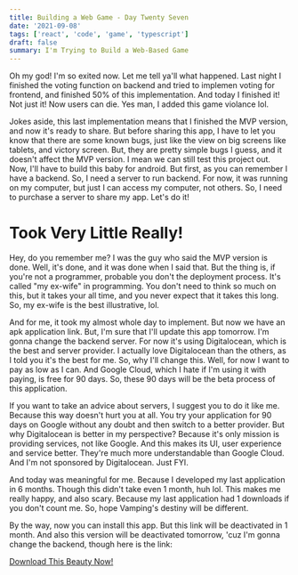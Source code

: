 ```yaml
---
title: Building a Web Game - Day Twenty Seven
date: '2021-09-08'
tags: ['react', 'code', 'game', 'typescript']
draft: false
summary: I'm Trying to Build a Web-Based Game
---
```


Oh my god! I'm so exited now. Let me tell ya'll what happened. Last night I finished the voting function on backend and tried to implemen voting for frontend, and finished 50% of this implementation. And today I finished it! Not just it! Now users can die. Yes man, I added this game violance lol.

Jokes aside, this last implementation means that I finished the MVP version, and now it's ready to share. But before sharing this app, I have to let you know that there are some known bugs, just like the view on big screens like tablets, and victory screen. But, they are pretty simple bugs I guess, and it doesn't affect the MVP version. I mean we can still test this project out. Now, I'll have to build this baby for android. But first, as you can remember I have a backend. So, I need a server to run backend. For now, it was running on my computer, but just I can access my computer, not others. So, I need to purchase a server to share my app. Let's do it!

# Took Very Little Really!

Hey, do you remember me? I was the guy who said the MVP version is done. Well, it's done, and it was done when I said that. But the thing is, if you're not a programmer, probable you don't the deployment process. It's called "my ex-wife" in programming. You don't need to think so much on this, but it takes your all time, and you never expect that it takes this long. So, my ex-wife is the best illustrative, lol.

And for me, it took my almost whole day to implement. But now we have an apk application link. But, I'm sure that I'll update this app tomorrow. I'm gonna change the backend server. For now it's using Digitalocean, which is the best and server provider. I actually love Digitalocean than the others, as I told you it's the best for me. So, why I'll change this. Well, for now I want to pay as low as I can. And Google Cloud, which I hate if I'm using it with paying, is free for 90 days. So, these 90 days will be the beta process of this application.

If you want to take an advice about servers, I suggest you to do it like me. Because this way doesn't hurt you at all. You try your application for 90 days on Google without any doubt and then switch to a better provider. But why Digitalocean is better in my perspective? Because it's only mission is providing services, not like Google. And this makes its UI, user experience and service better. They're much more understandable than Google Cloud. And I'm not sponsored by Digitalocean. Just FYI.

And today was meaningful for me. Because I developed my last application in 6 months. Though this didn't take even 1 month, huh lol. This makes me really happy, and also scary. Because my last application had 1 downloads if you don't count me. So, hope Vamping's destiny will be different.

By the way, now you can install this app. But this link will be deactivated in 1 month. And also this version will be deactivated tomorrow, 'cuz I'm gonna change the backend, though here is the link:

[Download This Beauty Now!](https://exp-shell-app-assets.s3.us-west-1.amazonaws.com/android/%40cagatayxx/Vamping-ac4894cdca96431490bcd283e75db8fe-signed.apk)